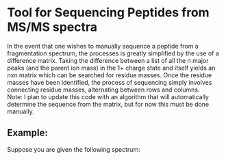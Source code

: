 # Tool for Sequencing Peptides from MS/MS spectra
In the event that one wishes to manually sequence a peptide from a fragmentation spectrum,
the processes is greatly simplified by the use of a difference matrix. Taking the difference
between a list of all the n major peaks (and the parent ion mass) in the 1+ charge state and itself
yields an nxn matrix which can be searched for residue masses. Once the residue masses have been
identified, the process of sequencing simply involves connecting residue masses, alternating between
rows and columns.    
Note: I plan to update this code with an algorithm that will automatically determine the sequence from
the matrix, but for now this must be done manually.
## Example:
Suppose you are given the following spectrum:

